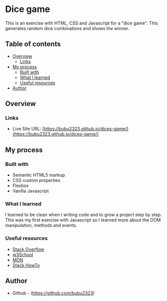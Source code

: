 # Dice game

This is an exercise with HTML, CSS and Javascript for a "dice game".
This generates random dice combinations and shows the winner.

## Table of contents

- [Overview](#overview)
  - [Links](#links)
- [My process](#my-process)
  - [Built with](#built-with)
  - [What I learned](#what-i-learned)
  - [Useful resources](#useful-resources)
- [Author](#author)

## Overview

### Links

- Live Site URL: [https://bubu2323.github.io/dices-game/](https://bubu2323.github.io/dices-game/)

## My process

### Built with

- Semantic HTML5 markup
- CSS custom properties
- Flexbox
- Vanilla Javascript

### What I learned

I learned to be clean when I writing code and to grow a project step by step.
This was my first exercise with Javascript so I learned more about the DOM manipulation, methods and events.

### Useful resources

- [Stack Overflow](https://stackoverflow.com/)
- [w3School](https://www.w3schools.com/)
- [MDN](https://developer.mozilla.org/)
- [Stack HowTo](https://stackhowto.com/)

## Author

- Github - (https://github.com/bubu2323)
